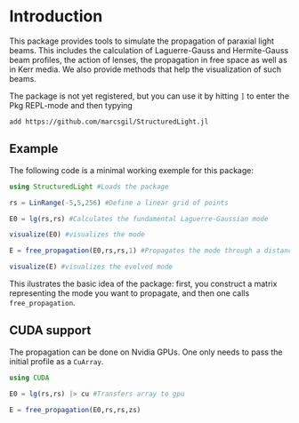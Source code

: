 # Introduction

This package provides tools to simulate the propagation of paraxial light beams. This includes the calculation of Laguerre-Gauss and Hermite-Gauss beam profiles, the action of lenses, the propagation in free space as well as in Kerr media. We also provide methods that help the visualization of such beams.

The package is not yet registered, but you can use it by hitting `]` to enter the Pkg REPL-mode and then typying

```
add https://github.com/marcsgil/StructuredLight.jl
```
## Example

The following code is a minimal working exemple for this package:

```julia
using StructuredLight #Loads the package

rs = LinRange(-5,5,256) #Define a linear grid of points

E0 = lg(rs,rs) #Calculates the fundamental Laguerre-Gaussian mode

visualize(E0) #visualizes the mode

E = free_propagation(E0,rs,rs,1) #Propagates the mode through a distance of z=1

visualize(E) #visualizes the evolved mode
```

This ilustrates the basic idea of the package: first, you construct a matrix representing the mode you want to propagate, and then one calls `free_propagation`.

## CUDA support

The propagation can be done on Nvidia GPUs. One only needs to pass the initial profile as a `CuArray`.

```julia
using CUDA

E0 = lg(rs,rs) |> cu #Transfers array to gpu

E = free_propagation(E0,rs,rs,zs)
```

